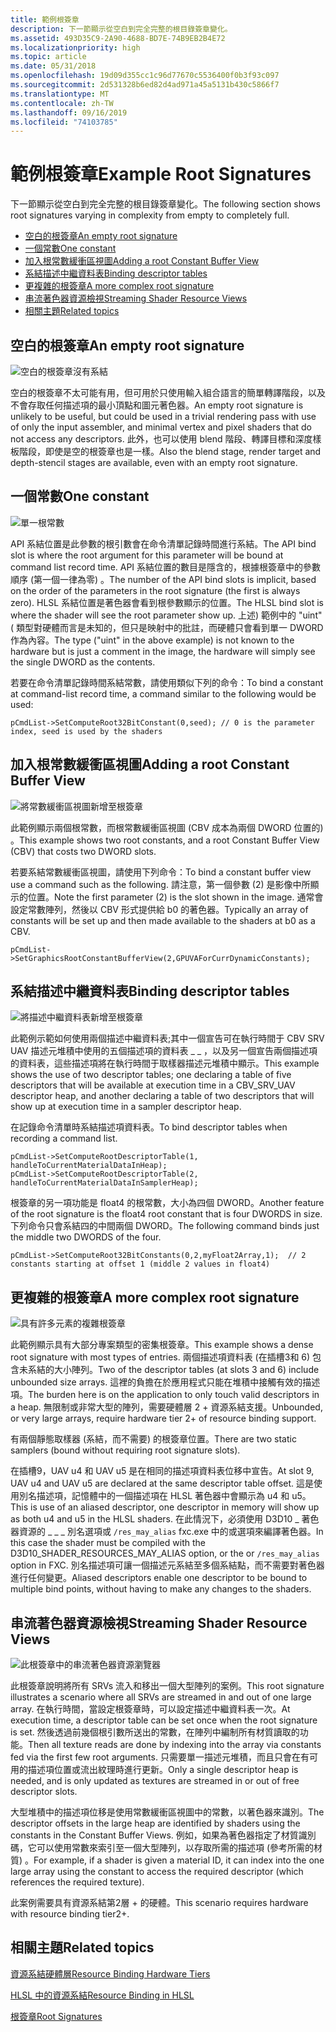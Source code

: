 ```yaml
---
title: 範例根簽章
description: 下一節顯示從空白到完全完整的根目錄簽章變化。
ms.assetid: 493D35C9-2A90-4688-BD7E-74B9EB2B4E72
ms.localizationpriority: high
ms.topic: article
ms.date: 05/31/2018
ms.openlocfilehash: 19d09d355cc1c96d77670c5536400f0b3f93c097
ms.sourcegitcommit: 2d531328b6ed82d4ad971a45a5131b430c5866f7
ms.translationtype: MT
ms.contentlocale: zh-TW
ms.lasthandoff: 09/16/2019
ms.locfileid: "74103785"
---
```

# <a name="example-root-signatures"></a><span data-ttu-id="576bd-103">範例根簽章</span><span class="sxs-lookup"><span data-stu-id="576bd-103">Example Root Signatures</span></span>

<span data-ttu-id="576bd-104">下一節顯示從空白到完全完整的根目錄簽章變化。</span><span class="sxs-lookup"><span data-stu-id="576bd-104">The following section shows root signatures varying in complexity from empty to completely full.</span></span>

-   [<span data-ttu-id="576bd-105">空白的根簽章</span><span class="sxs-lookup"><span data-stu-id="576bd-105">An empty root signature</span></span>](#an-empty-root-signature)
-   [<span data-ttu-id="576bd-106">一個常數</span><span class="sxs-lookup"><span data-stu-id="576bd-106">One constant</span></span>](#one-constant)
-   [<span data-ttu-id="576bd-107">加入根常數緩衝區視圖</span><span class="sxs-lookup"><span data-stu-id="576bd-107">Adding a root Constant Buffer View</span></span>](#adding-a-root-constant-buffer-view)
-   [<span data-ttu-id="576bd-108">系結描述中繼資料表</span><span class="sxs-lookup"><span data-stu-id="576bd-108">Binding descriptor tables</span></span>](#binding-descriptor-tables)
-   [<span data-ttu-id="576bd-109">更複雜的根簽章</span><span class="sxs-lookup"><span data-stu-id="576bd-109">A more complex root signature</span></span>](#a-more-complex-root-signature)
-   [<span data-ttu-id="576bd-110">串流著色器資源檢視</span><span class="sxs-lookup"><span data-stu-id="576bd-110">Streaming Shader Resource Views</span></span>](#streaming-shader-resource-views)
-   [<span data-ttu-id="576bd-111">相關主題</span><span class="sxs-lookup"><span data-stu-id="576bd-111">Related topics</span></span>](#related-topics)

## <a name="an-empty-root-signature"></a><span data-ttu-id="576bd-112">空白的根簽章</span><span class="sxs-lookup"><span data-stu-id="576bd-112">An empty root signature</span></span>

![空白的根簽章沒有系結](images/root-tables-0.png)

<span data-ttu-id="576bd-114">空白的根簽章不太可能有用，但可用於只使用輸入組合語言的簡單轉譯階段，以及不會存取任何描述項的最小頂點和圖元著色器。</span><span class="sxs-lookup"><span data-stu-id="576bd-114">An empty root signature is unlikely to be useful, but could be used in a trivial rendering pass with use of only the input assembler, and minimal vertex and pixel shaders that do not access any descriptors.</span></span> <span data-ttu-id="576bd-115">此外，也可以使用 blend 階段、轉譯目標和深度樣板階段，即使是空的根簽章也是一樣。</span><span class="sxs-lookup"><span data-stu-id="576bd-115">Also the blend stage, render target and depth-stencil stages are available, even with an empty root signature.</span></span>

## <a name="one-constant"></a><span data-ttu-id="576bd-116">一個常數</span><span class="sxs-lookup"><span data-stu-id="576bd-116">One constant</span></span>

![單一根常數](images/root-tables-constant.png)

<span data-ttu-id="576bd-118">API 系結位置是此參數的根引數會在命令清單記錄時間進行系結。</span><span class="sxs-lookup"><span data-stu-id="576bd-118">The API bind slot is where the root argument for this parameter will be bound at command list record time.</span></span> <span data-ttu-id="576bd-119">API 系結位置的數目是隱含的，根據根簽章中的參數順序 (第一個一律為零) 。</span><span class="sxs-lookup"><span data-stu-id="576bd-119">The number of the API bind slots is implicit, based on the order of the parameters in the root signature (the first is always zero).</span></span> <span data-ttu-id="576bd-120">HLSL 系結位置是著色器會看到根參數顯示的位置。</span><span class="sxs-lookup"><span data-stu-id="576bd-120">The HLSL bind slot is where the shader will see the root parameter show up.</span></span> <span data-ttu-id="576bd-121">上述) 範例中的 "uint" ( 類型對硬體而言是未知的，但只是映射中的批註，而硬體只會看到單一 DWORD 作為內容。</span><span class="sxs-lookup"><span data-stu-id="576bd-121">The type ("uint" in the above example) is not known to the hardware but is just a comment in the image, the hardware will simply see the single DWORD as the contents.</span></span>

<span data-ttu-id="576bd-122">若要在命令清單記錄時間系結常數，請使用類似下列的命令：</span><span class="sxs-lookup"><span data-stu-id="576bd-122">To bind a constant at command-list record time, a command similar to the following would be used:</span></span>

``` syntax
pCmdList->SetComputeRoot32BitConstant(0,seed); // 0 is the parameter index, seed is used by the shaders
```

## <a name="adding-a-root-constant-buffer-view"></a><span data-ttu-id="576bd-123">加入根常數緩衝區視圖</span><span class="sxs-lookup"><span data-stu-id="576bd-123">Adding a root Constant Buffer View</span></span>

![將常數緩衝區視圖新增至根簽章](images/root-tables-cbv.png)

<span data-ttu-id="576bd-125">此範例顯示兩個根常數，而根常數緩衝區視圖 (CBV 成本為兩個 DWORD 位置的) 。</span><span class="sxs-lookup"><span data-stu-id="576bd-125">This example shows two root constants, and a root Constant Buffer View (CBV) that costs two DWORD slots.</span></span>

<span data-ttu-id="576bd-126">若要系結常數緩衝區視圖，請使用下列命令：</span><span class="sxs-lookup"><span data-stu-id="576bd-126">To bind a constant buffer view use a command such as the following.</span></span> <span data-ttu-id="576bd-127">請注意，第一個參數 (2) 是影像中所顯示的位置。</span><span class="sxs-lookup"><span data-stu-id="576bd-127">Note the first parameter (2) is the slot shown in the image.</span></span> <span data-ttu-id="576bd-128">通常會設定常數陣列，然後以 CBV 形式提供給 b0 的著色器。</span><span class="sxs-lookup"><span data-stu-id="576bd-128">Typically an array of constants will be set up and then made available to the shaders at b0 as a CBV.</span></span>

``` syntax
pCmdList->SetGraphicsRootConstantBufferView(2,GPUVAForCurrDynamicConstants);
```

## <a name="binding-descriptor-tables"></a><span data-ttu-id="576bd-129">系結描述中繼資料表</span><span class="sxs-lookup"><span data-stu-id="576bd-129">Binding descriptor tables</span></span>

![將描述中繼資料表新增至根簽章](images/root-tables-2.png)

<span data-ttu-id="576bd-131">此範例示範如何使用兩個描述中繼資料表;其中一個宣告可在執行時間于 CBV SRV UAV 描述元堆積中使用的五個描述項的資料表 \_ \_ ，以及另一個宣告兩個描述項的資料表，這些描述項將在執行時間于取樣器描述元堆積中顯示。</span><span class="sxs-lookup"><span data-stu-id="576bd-131">This example shows the use of two descriptor tables; one declaring a table of five descriptors that will be available at execution time in a CBV\_SRV\_UAV descriptor heap, and another declaring a table of two descriptors that will show up at execution time in a sampler descriptor heap.</span></span>

<span data-ttu-id="576bd-132">在記錄命令清單時系結描述項資料表。</span><span class="sxs-lookup"><span data-stu-id="576bd-132">To bind descriptor tables when recording a command list.</span></span>

``` syntax
pCmdList->SetComputeRootDescriptorTable(1, handleToCurrentMaterialDataInHeap);
pCmdList->SetComputeRootDescriptorTable(2, handleToCurrentMaterialDataInSamplerHeap);
```

<span data-ttu-id="576bd-133">根簽章的另一項功能是 float4 的根常數，大小為四個 DWORD。</span><span class="sxs-lookup"><span data-stu-id="576bd-133">Another feature of the root signature is the float4 root constant that is four DWORDS in size.</span></span> <span data-ttu-id="576bd-134">下列命令只會系結四的中間兩個 DWORD。</span><span class="sxs-lookup"><span data-stu-id="576bd-134">The following command binds just the middle two DWORDS of the four.</span></span>

``` syntax
pCmdList->SetComputeRoot32BitConstants(0,2,myFloat2Array,1);  // 2 constants starting at offset 1 (middle 2 values in float4)
```

## <a name="a-more-complex-root-signature"></a><span data-ttu-id="576bd-135">更複雜的根簽章</span><span class="sxs-lookup"><span data-stu-id="576bd-135">A more complex root signature</span></span>

![具有許多元素的複雜根簽章](images/root-tables-3.png)

<span data-ttu-id="576bd-137">此範例顯示具有大部分專案類型的密集根簽章。</span><span class="sxs-lookup"><span data-stu-id="576bd-137">This example shows a dense root signature with most types of entries.</span></span> <span data-ttu-id="576bd-138">兩個描述項資料表 (在插槽3和 6) 包含未系結的大小陣列。</span><span class="sxs-lookup"><span data-stu-id="576bd-138">Two of the descriptor tables (at slots 3 and 6) include unbounded size arrays.</span></span> <span data-ttu-id="576bd-139">這裡的負擔在於應用程式只能在堆積中接觸有效的描述項。</span><span class="sxs-lookup"><span data-stu-id="576bd-139">The burden here is on the application to only touch valid descriptors in a heap.</span></span> <span data-ttu-id="576bd-140">無限制或非常大型的陣列，需要硬體層 2 + 資源系結支援。</span><span class="sxs-lookup"><span data-stu-id="576bd-140">Unbounded, or very large arrays, require hardware tier 2+ of resource binding support.</span></span>

<span data-ttu-id="576bd-141">有兩個靜態取樣器 (系結，而不需要) 的根簽章位置。</span><span class="sxs-lookup"><span data-stu-id="576bd-141">There are two static samplers (bound without requiring root signature slots).</span></span>

<span data-ttu-id="576bd-142">在插槽9，UAV u4 和 UAV u5 是在相同的描述項資料表位移中宣告。</span><span class="sxs-lookup"><span data-stu-id="576bd-142">At slot 9, UAV u4 and UAV u5 are declared at the same descriptor table offset.</span></span> <span data-ttu-id="576bd-143">這是使用別名描述項，記憶體中的一個描述項在 HLSL 著色器中會顯示為 u4 和 u5。</span><span class="sxs-lookup"><span data-stu-id="576bd-143">This is use of an aliased descriptor, one descriptor in memory will show up as both u4 and u5 in the HLSL shaders.</span></span> <span data-ttu-id="576bd-144">在此情況下，必須使用 D3D10 \_ 著色器資源的 \_ \_ \_ 別名選項或 `/res_may_alias` fxc.exe 中的或選項來編譯著色器。</span><span class="sxs-lookup"><span data-stu-id="576bd-144">In this case the shader must be compiled with the D3D10\_SHADER\_RESOURCES\_MAY\_ALIAS option, or the or `/res_may_alias` option in FXC.</span></span> <span data-ttu-id="576bd-145">別名描述項可讓一個描述元系結至多個系結點，而不需要對著色器進行任何變更。</span><span class="sxs-lookup"><span data-stu-id="576bd-145">Aliased descriptors enable one descriptor to be bound to multiple bind points, without having to make any changes to the shaders.</span></span>

## <a name="streaming-shader-resource-views"></a><span data-ttu-id="576bd-146">串流著色器資源檢視</span><span class="sxs-lookup"><span data-stu-id="576bd-146">Streaming Shader Resource Views</span></span>

![此根簽章中的串流著色器資源瀏覽器](images/root-tables-4.png)

<span data-ttu-id="576bd-148">此根簽章說明將所有 SRVs 流入和移出一個大型陣列的案例。</span><span class="sxs-lookup"><span data-stu-id="576bd-148">This root signature illustrates a scenario where all SRVs are streamed in and out of one large array.</span></span> <span data-ttu-id="576bd-149">在執行時間，當設定根簽章時，可以設定描述中繼資料表一次。</span><span class="sxs-lookup"><span data-stu-id="576bd-149">At execution time, a descriptor table can be set once when the root signature is set.</span></span> <span data-ttu-id="576bd-150">然後透過前幾個根引數所送出的常數，在陣列中編制所有材質讀取的功能。</span><span class="sxs-lookup"><span data-stu-id="576bd-150">Then all texture reads are done by indexing into the array via constants fed via the first few root arguments.</span></span> <span data-ttu-id="576bd-151">只需要單一描述元堆積，而且只會在有可用的描述項位置或流出紋理時進行更新。</span><span class="sxs-lookup"><span data-stu-id="576bd-151">Only a single descriptor heap is needed, and is only updated as textures are streamed in or out of free descriptor slots.</span></span>

<span data-ttu-id="576bd-152">大型堆積中的描述項位移是使用常數緩衝區視圖中的常數，以著色器來識別。</span><span class="sxs-lookup"><span data-stu-id="576bd-152">The descriptor offsets in the large heap are identified by shaders using the constants in the Constant Buffer Views.</span></span> <span data-ttu-id="576bd-153">例如，如果為著色器指定了材質識別碼，它可以使用常數來索引至一個大型陣列，以存取所需的描述項 (參考所需的材質) 。</span><span class="sxs-lookup"><span data-stu-id="576bd-153">For example, if a shader is given a material ID, it can index into the one large array using the constant to access the required descriptor (which references the required texture).</span></span>

<span data-ttu-id="576bd-154">此案例需要具有資源系結第2層 + 的硬體。</span><span class="sxs-lookup"><span data-stu-id="576bd-154">This scenario requires hardware with resource binding tier2+.</span></span>

## <a name="related-topics"></a><span data-ttu-id="576bd-155">相關主題</span><span class="sxs-lookup"><span data-stu-id="576bd-155">Related topics</span></span>

<dl> <dt>

[<span data-ttu-id="576bd-156">資源系結硬體層</span><span class="sxs-lookup"><span data-stu-id="576bd-156">Resource Binding Hardware Tiers</span></span>](hardware-support.md)
</dt> <dt>

[<span data-ttu-id="576bd-157">HLSL 中的資源系結</span><span class="sxs-lookup"><span data-stu-id="576bd-157">Resource Binding in HLSL</span></span>](resource-binding-in-hlsl.md)
</dt> <dt>

[<span data-ttu-id="576bd-158">根簽章</span><span class="sxs-lookup"><span data-stu-id="576bd-158">Root Signatures</span></span>](root-signatures.md)
</dt> </dl>

 

 





